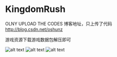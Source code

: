 # KingdomRush
OLNY UPLOAD THE CODES
博客地址，只上传了代码
http://blog.csdn.net/oshunz

游戏资源下载游戏数据包解压即可

![alt text](https://github.com/wuhaoyu1990/KingdomRush/blob/master/screenshot1.png)
![alt text](https://github.com/wuhaoyu1990/KingdomRush/blob/master/screenshot2.png)
![alt text](https://github.com/wuhaoyu1990/KingdomRush/blob/master/screenshot3.png)
